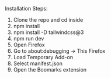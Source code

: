 Installation Steps:
1. Clone the repo and cd inside
2. npm install
3. npm install -D tailwindcss@3
4. npm run dev
5. Open Firefox
6. Go to about:debugging -> This Firefox
7. Load Temporary Add-on
8. Select manifest.json
9. Open the Boomarks extension